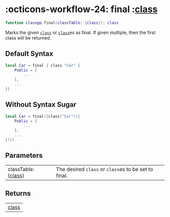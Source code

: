 <h1 class="api-header" markdown>
    <span class="api-icon" markdown>:octicons-workflow-24:</span>
    <span class="api-title">final</span>
    <span class="api-type">:</span><a href="../../data-types/class.md" class="api-type">class</a>
</h1>

```lua
function classpp.final(classTable: {class}): class
```

Marks the given [`class`](../../dataTypes/class.md) or [`class`](../../dataTypes/class.md)es as final. If given multiple, then the first class will be returned.

## Default Syntax

```lua
local Car = final { class "Car" {
	Public = {
        ...
	},
    ...
}}
```

## Without Syntax Sugar

```lua
local Car = final({class("Car")({
	Public = {
        ...
	},
    ...
})})
```

## Parameters
<span markdown>
    <div class="md-typeset__table">
        <table>
            <tbody>
                <tr>
                    <td class="api-param-highlight">classTable: <a href="../../../dataTypes/class">{class}</a></td>
                    <td>The desired <code>class</code> or <code>class</code>es to be set to final.</td>
                </tr>
            </tbody>
        </table>
    </div>
</span>

## Returns
<span markdown>
    <div class="md-typeset__table">
        <table>
            <tbody>
                <tr>
                    <td class="api-return-box"><a href="../../../dataTypes/class">class</a></td>
                </tr>
            </tbody>
        </table>
    </div>
</div>